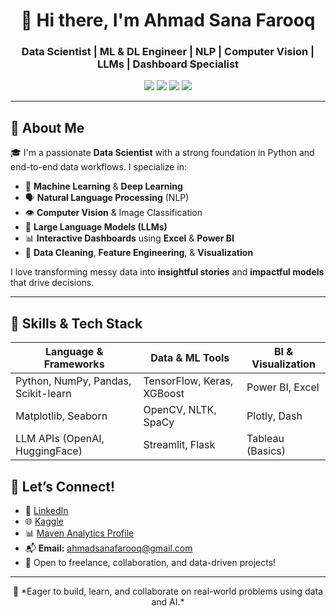 <h1 align="center">👋 Hi there, I'm Ahmad Sana Farooq</h1>

<h3 align="center">Data Scientist | ML & DL Engineer | NLP | Computer Vision | LLMs | Dashboard Specialist</h3>

<p align="center">
  <img src="https://img.shields.io/badge/Python-3670A0?style=for-the-badge&logo=python&logoColor=white"/>
  <img src="https://img.shields.io/badge/TensorFlow-FF6F00?style=for-the-badge&logo=tensorflow&logoColor=white"/>
  <img src="https://img.shields.io/badge/PowerBI-F2C811?style=for-the-badge&logo=powerbi&logoColor=black"/>
  <img src="https://img.shields.io/badge/Excel-217346?style=for-the-badge&logo=microsoft-excel&logoColor=white"/>
</p>

---

## 🚀 About Me

🎓 I'm a passionate **Data Scientist** with a strong foundation in Python and end-to-end data workflows. I specialize in:

- 🧠 **Machine Learning** & **Deep Learning**
- 🗣️ **Natural Language Processing** (NLP)
- 👁️ **Computer Vision** & Image Classification
- 🤖 **Large Language Models (LLMs)**
- 📊 **Interactive Dashboards** using **Excel** & **Power BI**
- 🧹 **Data Cleaning**, **Feature Engineering**, & **Visualization**

I love transforming messy data into **insightful stories** and **impactful models** that drive decisions.

---

## 🧠 Skills & Tech Stack

| Language & Frameworks | Data & ML Tools | BI & Visualization |
|------------------------|------------------|---------------------|
| Python, NumPy, Pandas, Scikit-learn | TensorFlow, Keras, XGBoost | Power BI, Excel |
| Matplotlib, Seaborn | OpenCV, NLTK, SpaCy | Plotly, Dash |
| LLM APIs (OpenAI, HuggingFace) | Streamlit, Flask | Tableau (Basics) |


## 🤝 Let’s Connect!

- 🔗 [LinkedIn](https://www.linkedin.com/in/ahmad-sana-farooq/)
- 🌐 [Kaggle](https://www.kaggle.com/ahmadsanafarooq)
- 📊 [Maven Analytics Profile](https://mavenanalytics.io/profile/083183a0-50d1-705f-485e-648bba64f2ed)
- 📬 **Email:** [ahmadsanafarooq@gmail.com](mailto:ahmadsanafarooq@gmail.com)
- 💼 Open to freelance, collaboration, and data-driven projects!

---

<p align="center">
  🚀 *Eager to build, learn, and collaborate on real-world problems using data and AI.*
</p>
